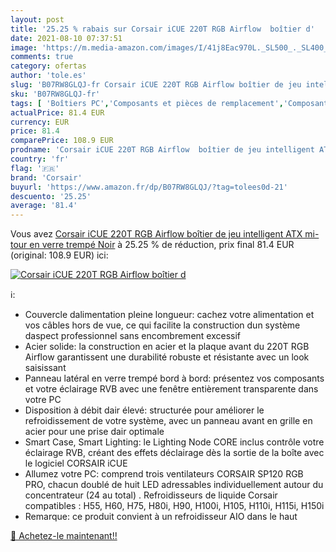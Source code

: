```yaml
---
layout: post
title: '25.25 % rabais sur Corsair iCUE 220T RGB Airflow  boîtier d'
date: 2021-08-10 07:37:51
image: 'https://m.media-amazon.com/images/I/41j8Eac970L._SL500_._SL400_.jpg'
comments: true
category: ofertas
author: 'tole.es'
slug: 'B07RW8GLQJ-fr Corsair iCUE 220T RGB Airflow boîtier de jeu intelligent...'
sku: 'B07RW8GLQJ-fr'
tags: [ 'Boîtiers PC','Composants et pièces de remplacement','Composants externes','Informatique','corsair', ]
actualPrice: 81.4 EUR
currency: EUR
price: 81.4
comparePrice: 108.9 EUR
prodname: 'Corsair iCUE 220T RGB Airflow  boîtier de jeu intelligent ATX mi-tour en verre trempé  Noir'
country: 'fr'
flag: '🇫🇷'
brand: 'Corsair'
buyurl: 'https://www.amazon.fr/dp/B07RW8GLQJ/?tag=tolees0d-21'
descuento: '25.25'
average: '81.4'
---
```


Vous avez [Corsair iCUE 220T RGB Airflow  boîtier de jeu intelligent ATX mi-tour en verre trempé  Noir](https://www.amazon.fr/dp/B07RW8GLQJ/?tag=tolees0d-21)  à  25.25 % de réduction, prix final  81.4 EUR (original: 108.9 EUR) ici:

[![Corsair iCUE 220T RGB Airflow  boîtier d](https://m.media-amazon.com/images/I/41j8Eac970L._SL500_._SL400_.jpg)](https://www.amazon.fr/dp/B07RW8GLQJ/?tag=tolees0d-21)

ℹ️:

- Couvercle dalimentation pleine longueur: cachez votre alimentation et vos câbles hors de vue, ce qui facilite la construction dun système daspect professionnel sans encombrement excessif
- Acier solide: la construction en acier et la plaque avant du 220T RGB Airflow garantissent une durabilité robuste et résistante avec un look saisissant
- Panneau latéral en verre trempé bord à bord: présentez vos composants et votre éclairage RVB avec une fenêtre entièrement transparente dans votre PC
- Disposition à débit dair élevé: structurée pour améliorer le refroidissement de votre système, avec un panneau avant en grille en acier pour une prise dair optimale
- Smart Case, Smart Lighting: le Lighting Node CORE inclus contrôle votre éclairage RVB, créant des effets déclairage dès la sortie de la boîte avec le logiciel CORSAIR iCUE
- Allumez votre PC: comprend trois ventilateurs CORSAIR SP120 RGB PRO, chacun doublé de huit LED adressables individuellement autour du concentrateur (24 au total) . Refroidisseurs de liquide Corsair compatibles : H55, H60, H75, H80i, H90, H100i, H105, H110i, H115i, H150i
- Remarque: ce produit convient à un refroidisseur AIO dans le haut

[🛒 Achetez-le maintenant!!](https://www.amazon.fr/dp/B07RW8GLQJ/?tag=tolees0d-21)
